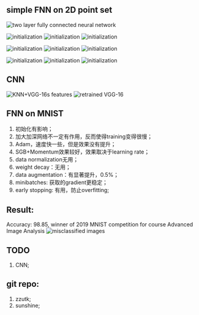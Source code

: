 ## simple FNN on 2D point set
![two layer fully connected neural network](https://github.com/xiahaa/cn/blob/master/report/ex4/figures/nn1.png)

![initialization](https://github.com/xiahaa/cn/blob/master/report/ex4/figures/ex2_1.png)
![initialization](https://github.com/xiahaa/cn/blob/master/report/ex4/figures/ex2_2.png)
![initialization](https://github.com/xiahaa/cn/blob/master/report/ex4/figures/ex2_4.png)

![initialization](https://github.com/xiahaa/cn/blob/master/report/ex4/figures/ex1_1.png)
![initialization](https://github.com/xiahaa/cn/blob/master/report/ex4/figures/ex1_2.png)
![initialization](https://github.com/xiahaa/cn/blob/master/report/ex4/figures/ex1_4.png)

![initialization](https://github.com/xiahaa/cn/blob/master/report/ex4/figures/ex3_1.png)
![initialization](https://github.com/xiahaa/cn/blob/master/report/ex4/figures/ex3_2.png)
![initialization](https://github.com/xiahaa/cn/blob/master/report/ex4/figures/ex3_4.png)

## CNN 
![KNN+VGG-16s features](https://github.com/xiahaa/cn/blob/master/report/ex4/figures/ex5_1.png)
![retrained VGG-16](https://github.com/xiahaa/cn/blob/master/report/ex4/figures/ex5_3.png)


## FNN on MNIST

1. 初始化有影响；
2. 加大加深网络不一定有作用，反而使得training变得很慢；
3. Adam，速度快一些，但是效果没有提升；
4. SGB+Momentum效果较好，效果取决于learning rate；
5. data normalization无用；
6. weight decay：无用；
7. data augmentation：有显著提升，0.5%；
8. minibatches: 获取的gradient更稳定；
9. early stopping: 有用，防止overfitting;

## Result:
Accuracy: 98.85, winner of 2019 MNIST competition for course Advanced Image Analysis
![misclassified images](https://github.com/xiahaa/cn/blob/master/report/ex4/figures/mnist1.png)

## TODO

1. CNN;

## git repo:

1. zzutk;
2. sunshine;
